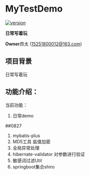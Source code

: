 # MyTestDemo
[![version][version-badge]][CHANGELOG] 


**日常写着玩**

**Owner**昂太 (15251800012@163.com)
  

## 项目背景
 日常写着玩
 
 
## 功能介绍： 
当前功能： 
1. 日常demo


##0827 
1. mybatis-plus
2. MD5工具 盐值加密
3. 全局异常处理
4. hibernate-validator 对参数进行验证
5. 敏感词过滤Util
6. springboot集合shiro 

[CHANGELOG]: ./CHANGELOG.md
[version-badge]: https://img.shields.io/badge/version-1.1.6-blue.svg





